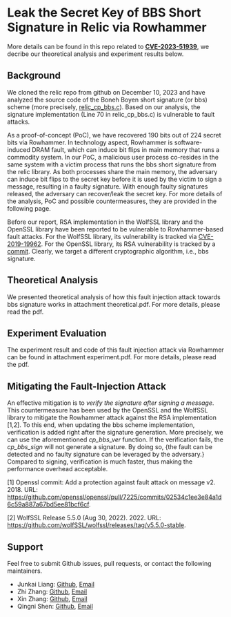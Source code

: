 # Leak the Secret Key of BBS Short Signature in Relic via Rowhammer
More details can be found in this repo related to [**CVE-2023-51939**](https://nvd.nist.gov/vuln/detail/CVE-2023-51939), we decribe our theoretical analysis and experiment results below.

## Background
We cloned the relic repo from github on December 10, 2023 and have analyzed the source code of the Boneh Boyen short signature (or bbs) scheme (more precisely, [relic_cp_bbs.c](https://github.com/relic-toolkit/relic/blob/main/src/cp/relic_cp_bbs.c)). Based on our analysis, the signature implementation (Line 70 in relic_cp_bbs.c) is vulnerable to fault attacks.

As a proof-of-concept (PoC), we have recovered 190 bits out of 224 secret bits via Rowhammer. In technology aspect, Rowhammer is software-induced DRAM fault, which can induce bit flips in main memory that runs a commodity system. In our PoC, a malicious user process co-resides in the same system with a victim process that runs the bbs short signature from the relic library. As both processes share the main memory, the adversary can induce bit flips to the secret key before it is used by the victim to sign a message, resulting in a faulty signature. With enough faulty signatures released, the adversary can recover/leak the secret key. For more details of the analysis, PoC and possible countermeasures, they are provided in the following page.

Before our report, RSA implementation in the WolfSSL library and the OpenSSL library have been reported to be vulnerable to Rowhammer-based fault attacks. For the WolfSSL library, its vulnerability is tracked via [CVE-2019-19962](https://nvd.nist.gov/vuln/detail/CVE-2019-19962). For the OpenSSL library, its RSA vulnerability is tracked by a [commit]( https://github.com/openssl/openssl/pull/7225/commits/02534c1ee3e84a1d6c59a887a67bd5ee81bcf6cf).  Clearly, we target a different cryptographic algorithm, i.e., bbs signature. 

## Theoretical Analysis
We presented theoretical analysis of how this fault injection attack towards bbs signature works in attachment theoretical.pdf. For more details, please read the pdf.

## Experiment Evaluation
The experiment result and code of this fault injection attack via Rowhammer can be found in attachment experiment.pdf. For more details, please read the pdf.

## Mitigating the Fault-Injection Attack
An effective mitigation is to *verify the signature after signing a message*. This countermeasure has been used by the OpenSSL and the WolfSSL library to mitigate the Rowhammer attack against the RSA implementation \[1,2\]. To this end, when updating the bbs scheme implementation, verification is added right after the signature generation. More precisely, we can use the aforementioned *cp_bbs_ver* function. If the verification fails, the *cp_bbs_sign* will not generate a signature. By doing so, {the fault can be detected and no faulty signature can be leveraged by the adversary.} Compared to signing, verification is much faster, thus making the performance overhead acceptable.

\[1\] Openssl commit: Add a protection against fault attack on message v2. 2018. URL: https://github.com/openssl/openssl/pull/7225/commits/02534c1ee3e84a1d6c59a887a67bd5ee81bcf6cf.

\[2\] WolfSSL Release 5.5.0 (Aug 30, 2022). 2022. URL: https://github.com/wolfSSL/wolfssl/releases/tag/v5.5.0-stable.
## Support
Feel free to submit Github issues, pull requests, or contact the following maintainers.

- Junkai Liang: [Github](https://github.com/liang-junkai), [Email](ljknjupku@gmail.com)
- Zhi Zhang: [Github](https://github.com/zhangzhics), [Email](zzhangphd@gmail.com)
- Xin Zhang: [Github](https://github.com/zhangxin00), [Email](zhangxin00@stu.pku.edu.cn)
- Qingni Shen: [Github](https://github.com/PKU-RoC), [Email](qingnishen@pku.edu.cn)
